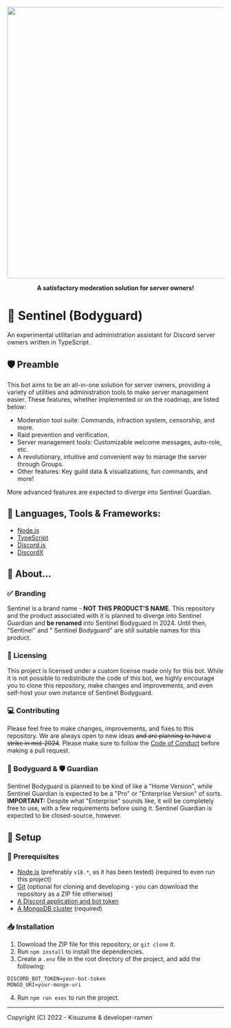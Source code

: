 <div>
  <p align="center">
      <img src="https://i.imgur.com/onuSpJZ.png" width="630"/>
  <p align="center">
    <b> A satisfactory moderation solution for server owners! </b>
  </p>
</div>

# 📖 Sentinel (Bodyguard)

An experimental utilitarian and administration assistant for Discord server owners written in TypeScript.

## 🛡 Preamble

This bot aims to be an all-in-one solution for server owners, providing a variety of utilities and administration tools
to make server management easier. These features, whether implemented or on the roadmap, are listed below:

-   Moderation tool suite: Commands, infraction system, censorship, and more.
-   Raid prevention and verification.
-   Server management tools: Customizable welcome messages, auto-role, etc.
-   A revolutionary, intuitive and convenient way to manage the server through Groups.
-   Other features: Key guild data & visualizations, fun commands, and more!

More advanced features are expected to diverge into Sentinel Guardian.

## 🔧 Languages, Tools & Frameworks:

-   [Node.js](https://nodejs.org/en/)
-   [TypeScript](https://www.typescriptlang.org/)
-   [Discord.js](https://discord.js.org/#/)
-   [DiscordX](https://discordx.js.org/)

## 🤔 About...

### ✅ Branding

Sentinel is a brand name - **NOT THIS PRODUCT'S NAME**. This repository and the product associated with it is planned to
diverge into Sentinel Guardian and **be renamed** into Sentinel Bodyguard in 2024. Until then, "Sentinel" and " Sentinel
Bodyguard" are still suitable names for this product.

### 🪪 Licensing

This project is licensed under a custom license made only for this bot. While it is not possible to redistribute the
code of this bot, we highly encourage you to clone this repository, make changes and improvements, and even self-host
your own instance of Sentinel Bodyguard.

### 💻 Contributing

Please feel free to make changes, improvements, and fixes to this repository. We are always open to new ideas ~~and are
planning to have a strike in mid-2024~~. Please make sure to follow the [Code of Conduct](CODE-OF-CONDUCT.md) before
making a pull request.

### 💂 Bodyguard & 🛡 Guardian

Sentinel Bodyguard is planned to be kind of like a "Home Version", while Sentinel Guardian is expected to be a "Pro" or
"Enterprise Version" of sorts. **IMPORTANT:** Despite what "Enterprise" sounds like, it will be completely free to use,
with a few requirements before using it. Sentinel Guardian is expected to be closed-source, however.

## 🧮 Setup

### 📲 Prerequisites

-   [Node.js](https://nodejs.org/en/) (preferably `v18.*`, as it has been tested) (required to even run this project)
-   [Git](https://git-scm.com/downloads) (optional for cloning and developing - you can download the repository as a ZIP
    file otherwise)
-   [A Discord application and bot token](https://discordjs.guide/preparations/setting-up-a-bot-application.html#creating-your-bot)
-   [A MongoDB cluster](https://www.mongodb.com/) (required)

### 📥 Installation

1. Download the ZIP file for this repository, or `git clone` it.
2. Run `npm install` to install the dependencies.
3. Create a `.env` file in the root directory of the project, and add the following:

```env
DISCORD_BOT_TOKEN=your-bot-token
MONGO_URI=your-mongo-uri
```

4. Run `npm run exec` to run the project.

---

Copyright (C) 2022 - Kisuzume & developer-ramen
